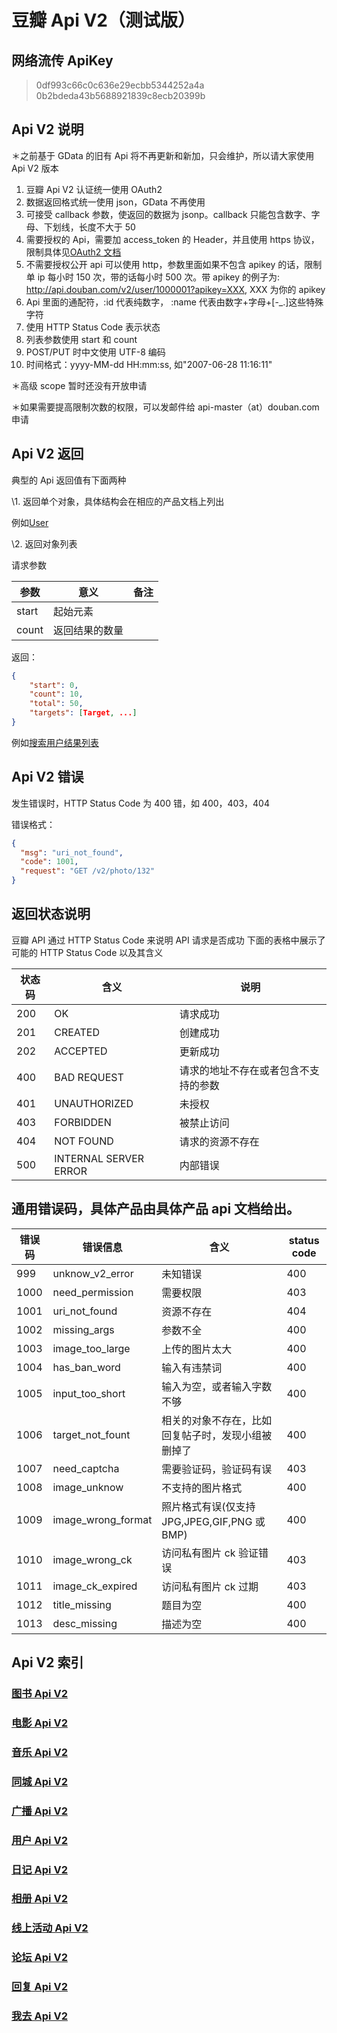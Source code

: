# 豆瓣 Api V2（测试版）

## 网络流传 ApiKey

> 0df993c66c0c636e29ecbb5344252a4a
> 0b2bdeda43b5688921839c8ecb20399b

## Api V2 说明

＊之前基于 GData 的旧有 Api 将不再更新和新加，只会维护，所以请大家使用 Api V2 版本

1. 豆瓣 Api V2 认证统一使用 OAuth2
2. 数据返回格式统一使用 json，GData 不再使用
3. 可接受 callback 参数，使返回的数据为 jsonp。callback 只能包含数字、字母、下划线，长度不大于 50
4. 需要授权的 Api，需要加 access_token 的 Header，并且使用 https 协议，限制具体见[OAuth2 文档](oauth2.md)
5. 不需要授权公开 api 可以使用 http，参数里面如果不包含 apikey 的话，限制单 ip 每小时 150 次，带的话每小时 500 次。带 apikey 的例子为: http://api.douban.com/v2/user/1000001?apikey=XXX, XXX 为你的 apikey
6. Api 里面的通配符，:id 代表纯数字， :name 代表由数字+字母+[-_.]这些特殊字符
7. 使用 HTTP Status Code 表示状态
8. 列表参数使用 start 和 count
9. POST/PUT 时中文使用 UTF-8 编码
10. 时间格式：yyyy-MM-dd HH:mm:ss, 如"2007-06-28 11:16:11"

＊高级 scope 暂时还没有开放申请

＊如果需要提高限制次数的权限，可以发邮件给 api-master（at）douban.com 申请

## Api V2 返回

典型的 Api 返回值有下面两种

\1. 返回单个对象，具体结构会在相应的产品文档上列出

例如[User](user.md#User)

\2. 返回对象列表

请求参数

| 参数  | 意义           | 备注 |
| ----- | -------------- | ---- |
| start | 起始元素       |      |
| count | 返回结果的数量 |      |

返回：

```json
{
    "start": 0,
    "count": 10,
    "total": 50,
    "targets": [Target, ...]
}
```

例如[搜索用户结果列表](user.md#search)

## Api V2 错误

发生错误时，HTTP Status Code 为 400 错，如 400，403，404

错误格式：

```json
{
  "msg": "uri_not_found",
  "code": 1001,
  "request": "GET /v2/photo/132"
}
```

## 返回状态说明

豆瓣 API 通过 HTTP Status Code 来说明 API 请求是否成功 下面的表格中展示了可能的 HTTP Status Code 以及其含义

| 状态码 | 含义                  | 说明                                 |
| ------ | --------------------- | ------------------------------------ |
| 200    | OK                    | 请求成功                             |
| 201    | CREATED               | 创建成功                             |
| 202    | ACCEPTED              | 更新成功                             |
| 400    | BAD REQUEST           | 请求的地址不存在或者包含不支持的参数 |
| 401    | UNAUTHORIZED          | 未授权                               |
| 403    | FORBIDDEN             | 被禁止访问                           |
| 404    | NOT FOUND             | 请求的资源不存在                     |
| 500    | INTERNAL SERVER ERROR | 内部错误                             |

## 通用错误码，具体产品由具体产品 api 文档给出。

| 错误码 | 错误信息           | 含义                                               | status code |
| ------ | ------------------ | -------------------------------------------------- | ----------- |
| 999    | unknow_v2_error    | 未知错误                                           | 400         |
| 1000   | need_permission    | 需要权限                                           | 403         |
| 1001   | uri_not_found      | 资源不存在                                         | 404         |
| 1002   | missing_args       | 参数不全                                           | 400         |
| 1003   | image_too_large    | 上传的图片太大                                     | 400         |
| 1004   | has_ban_word       | 输入有违禁词                                       | 400         |
| 1005   | input_too_short    | 输入为空，或者输入字数不够                         | 400         |
| 1006   | target_not_fount   | 相关的对象不存在，比如回复帖子时，发现小组被删掉了 | 400         |
| 1007   | need_captcha       | 需要验证码，验证码有误                             | 403         |
| 1008   | image_unknow       | 不支持的图片格式                                   | 400         |
| 1009   | image_wrong_format | 照片格式有误(仅支持 JPG,JPEG,GIF,PNG 或 BMP)       | 400         |
| 1010   | image_wrong_ck     | 访问私有图片 ck 验证错误                           | 403         |
| 1011   | image_ck_expired   | 访问私有图片 ck 过期                               | 403         |
| 1012   | title_missing      | 题目为空                                           | 400         |
| 1013   | desc_missing       | 描述为空                                           | 400         |

## Api V2 索引

### [图书 Api V2](book.md)

### [电影 Api V2](movie.md)

### [音乐 Api V2](music.md)

### [同城 Api V2](event.md)

### [广播 Api V2](shuo.md)

### [用户 Api V2](user.md)

### [日记 Api V2](note.md)

### [相册 Api V2](photo.md)

### [线上活动 Api V2](online.md)

### [论坛 Api V2](discussion.md)

### [回复 Api V2](comment.md)

### [我去 Api V2](travel.md)
